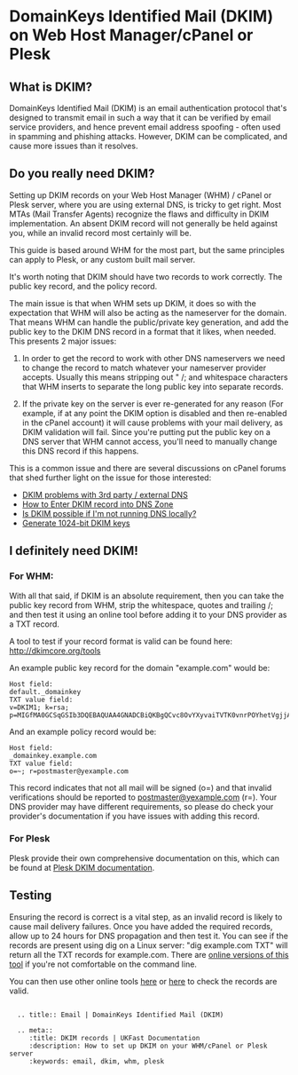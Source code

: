 # DomainKeys Identified Mail (DKIM) on Web Host Manager/cPanel or Plesk

## What is DKIM?

DomainKeys Identified Mail (DKIM) is an email authentication protocol that's designed to transmit email in such a way that it can be verified by email service providers, and hence prevent email address spoofing - often used in spamming and phishing attacks.  However, DKIM can be complicated, and cause more issues than it resolves.

## Do you really need DKIM?

Setting up DKIM records on your Web Host Manager (WHM) / cPanel or Plesk server, where you are using external DNS, is tricky to get right.  Most MTAs (Mail Transfer Agents) recognize the flaws and difficulty in DKIM implementation. An absent DKIM record will not generally be held against you, while an invalid record most certainly will be.

This guide is based around WHM for the most part, but the same principles can apply to Plesk, or any custom built mail server.

It's worth noting that DKIM should have two records to work correctly. The public key record, and the policy record.

The main issue is that when WHM sets up DKIM, it does so with the expectation that WHM will also be acting as the nameserver for the domain. That means WHM can handle the public/private key generation, and add the public key to the DKIM DNS record in a format that it likes, when needed. This presents 2 major issues:

1) In order to get the record to work with other DNS nameservers we need to change the record to match whatever your nameserver provider accepts. Usually this means stripping out " /; and whitespace characters that WHM inserts to separate the long public key into separate records.

2) If the private key on the server is ever re-generated for any reason (For example, if at any point the DKIM option is disabled and then re-enabled in the cPanel account) it will cause problems with your mail delivery, as DKIM validation will fail. Since you're putting put the public key on a DNS server that WHM cannot access, you'll need to manually change this DNS record if this happens.

This is a common issue and there are several discussions on cPanel forums that shed further light on the issue for those interested:
- [DKIM problems with 3rd party / external DNS](https://forums.cpanel.net/threads/dkim-problems-with-3rd-party-external-dns.267001/)
- [How to Enter DKIM record into DNS Zone](https://forums.cpanel.net/threads/how-to-enter-dkim-record-into-dns-zone.528201/)
- [Is DKIM possible if I'm not running DNS locally?](https://forums.cpanel.net/threads/is-dkim-possible-if-im-not-running-dns-locally.595303/)
- [Generate 1024-bit DKIM keys](https://forums.cpanel.net/threads/generate-1024-bit-dkim-keys.542411/)

## I definitely need DKIM!

### For WHM:

With all that said, if DKIM is an absolute requirement, then you can take the public key record from WHM, strip the whitespace, quotes and trailing /; and then test it using an online tool before adding it to your DNS provider as a TXT record.

A tool to test if your record format is valid can be found here: http://dkimcore.org/tools

An example public key record for the domain "example.com" would be:
```
Host field:
default._domainkey
TXT value field:
v=DKIM1; k=rsa; p=MIGfMA0GCSqGSIb3DQEBAQUAA4GNADCBiQKBgQCvc8OvYXyvaiTVTK0vnrPOYhetVgjjAzVMl6GI186o8hCR13/7ZMMhAz3wmADBxW00Xb6S8Z3miqLTBz79ze+N/TvtiupeQHIVH4do+sxWRVfWicWzaVrmKUSOKPk3QhtouRVfpBKOfIQArP07/7/ITC4ZWtHCPq4+l1lPBvvVFQIDAQAB
```
And an example policy record would be:
```
Host field:
_domainkey.example.com
TXT value field:
o=~; r=postmaster@yexample.com
```
This record indicates that not all mail will be signed (o=) and that invalid verifications should be reported to postmaster@yexample.com (r=).
Your DNS provider may have different requirements, so please do check your provider's documentation if you have issues with adding this record.

### For Plesk

Plesk provide their own comprehensive documentation on this, which can be found at [Plesk DKIM documentation](https://docs.plesk.com/en-US/onyx/administrator-guide/mail/antispam-tools/dkim-spf-and-dmarc-protection.59433/#o78133).

## Testing

Ensuring the record is correct is a vital step, as an invalid record is likely to cause mail delivery failures. Once you have added the required records, allow up to 24 hours for DNS propagation and then test it. You can see if the records are present using dig on a Linux server: "dig example.com TXT" will return all the TXT records for example.com. There are [online versions of this tool](https://toolbox.googleapps.com/apps/dig/) if you're not comfortable on the command line.

You can then use other online tools [here](http://dkimcore.org/tools/) or [here](https://www.mail-tester.com/spf-dkim-check) to check the records are valid.

```eval_rst

  .. title:: Email | DomainKeys Identified Mail (DKIM)

  .. meta::
     :title: DKIM records | UKFast Documentation
     :description: How to set up DKIM on your WHM/cPanel or Plesk server
     :keywords: email, dkim, whm, plesk
